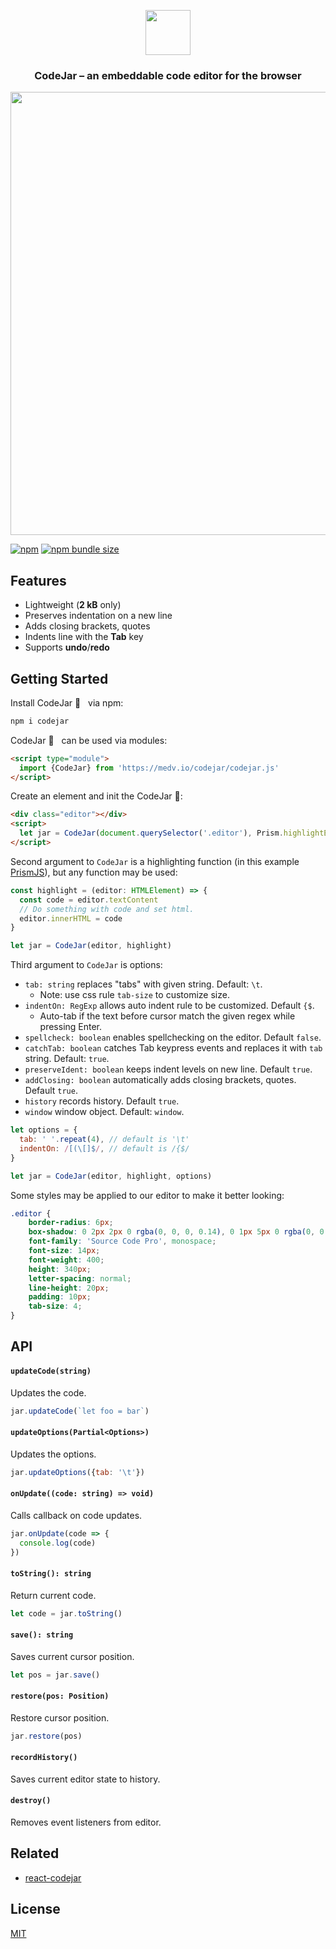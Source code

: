 <p align="center"><a href="https://medv.io/codejar/"><img src="https://medv.io/assets/codejar.svg" width="72"></a></p>
<h3 align="center">CodeJar – an embeddable code editor for the browser</h3>
<p align="center"><a href="https://medv.io/codejar/"><img src="https://medv.io/assets/codejar/screenshot.png" width="709"></a></p>

[![npm](https://img.shields.io/npm/v/codejar?color=brightgreen)](https://www.npmjs.com/package/codejar)
[![npm bundle size](https://img.shields.io/bundlephobia/minzip/codejar?label=size)](https://bundlephobia.com/result?p=codejar)

## Features

* Lightweight (**2 kB** only)
* Preserves indentation on a new line
* Adds closing brackets, quotes
* Indents line with the **Tab** key
* Supports **undo**/**redo** 

## Getting Started

Install CodeJar 🍯 &nbsp; via npm:

```bash
npm i codejar
```

CodeJar 🍯 &nbsp; can be used via modules:

```html
<script type="module">
  import {CodeJar} from 'https://medv.io/codejar/codejar.js'
</script>
```

Create an element and init the CodeJar 🍯:

```html
<div class="editor"></div>
<script>
  let jar = CodeJar(document.querySelector('.editor'), Prism.highlightElement)
</script>
```

Second argument to `CodeJar` is a highlighting function (in this example [PrismJS](https://prismjs.com)), but any function may be used:

```ts
const highlight = (editor: HTMLElement) => {
  const code = editor.textContent
  // Do something with code and set html.
  editor.innerHTML = code
}

let jar = CodeJar(editor, highlight)
```

Third argument to `CodeJar` is options:
  - `tab: string` replaces "tabs" with given string. Default: `\t`.
    - Note: use css rule `tab-size` to customize size.
  - `indentOn: RegExp` allows auto indent rule to be customized. Default `{$`.
    - Auto-tab if the text before cursor match the given regex while pressing Enter.
  - `spellcheck: boolean` enables spellchecking on the editor. Default `false`.
  - `catchTab: boolean` catches Tab keypress events and replaces it with `tab` string. Default: `true`.
  - `preserveIdent: boolean` keeps indent levels on new line. Default `true`.
  - `addClosing: boolean` automatically adds closing brackets, quotes. Default `true`.
  - `history` records history. Default `true`.
  - `window` window object. Default: `window`.


```js
let options = {
  tab: ' '.repeat(4), // default is '\t'
  indentOn: /[(\[]$/, // default is /{$/
}

let jar = CodeJar(editor, highlight, options)
```

Some styles may be applied to our editor to make it better looking:

```css
.editor {
    border-radius: 6px;
    box-shadow: 0 2px 2px 0 rgba(0, 0, 0, 0.14), 0 1px 5px 0 rgba(0, 0, 0, 0.12), 0 3px 1px -2px rgba(0, 0, 0, 0.2);
    font-family: 'Source Code Pro', monospace;
    font-size: 14px;
    font-weight: 400;
    height: 340px;
    letter-spacing: normal;
    line-height: 20px;
    padding: 10px;
    tab-size: 4;
}
```

## API

#### `updateCode(string)`

Updates the code.

```js
jar.updateCode(`let foo = bar`)
```

#### `updateOptions(Partial<Options>)`

Updates the options.

```js
jar.updateOptions({tab: '\t'})
```


#### `onUpdate((code: string) => void)`

Calls callback on code updates.

```js
jar.onUpdate(code => {
  console.log(code)
})
```

#### `toString(): string`

Return current code.

```js
let code = jar.toString()
```

#### `save(): string`

Saves current cursor position.

```js
let pos = jar.save()
```

#### `restore(pos: Position)`

Restore cursor position.

```js
jar.restore(pos)
```

#### `recordHistory()`

Saves current editor state to history.

#### `destroy()`

Removes event listeners from editor.

## Related

* [react-codejar](https://github.com/guilhermelimak/react-codejar)

## License

[MIT](LICENSE)
